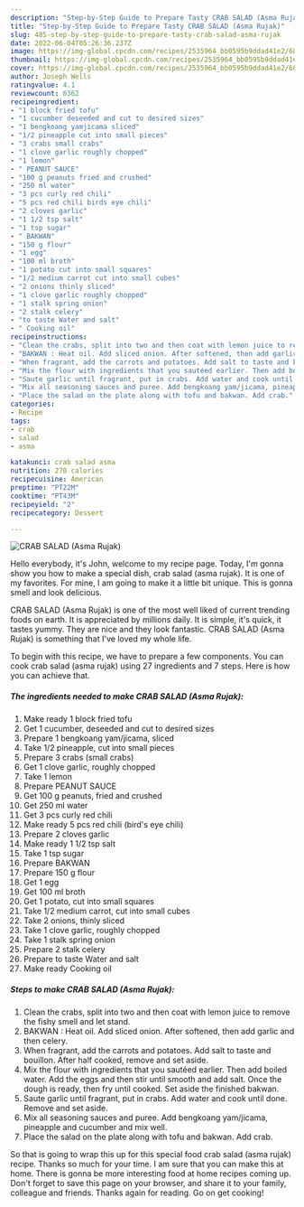 ```yaml
---
description: "Step-by-Step Guide to Prepare Tasty CRAB SALAD (Asma Rujak)"
title: "Step-by-Step Guide to Prepare Tasty CRAB SALAD (Asma Rujak)"
slug: 485-step-by-step-guide-to-prepare-tasty-crab-salad-asma-rujak
date: 2022-06-04T05:26:36.237Z
image: https://img-global.cpcdn.com/recipes/2535964_bb0595b9ddad41e2/680x482cq70/crab-salad-asma-rujak-recipe-main-photo.jpg
thumbnail: https://img-global.cpcdn.com/recipes/2535964_bb0595b9ddad41e2/680x482cq70/crab-salad-asma-rujak-recipe-main-photo.jpg
cover: https://img-global.cpcdn.com/recipes/2535964_bb0595b9ddad41e2/680x482cq70/crab-salad-asma-rujak-recipe-main-photo.jpg
author: Joseph Wells
ratingvalue: 4.1
reviewcount: 6362
recipeingredient:
- "1 block fried tofu"
- "1 cucumber deseeded and cut to desired sizes"
- "1 bengkoang yamjicama sliced"
- "1/2 pineapple cut into small pieces"
- "3 crabs small crabs"
- "1 clove garlic roughly chopped"
- "1 lemon"
- " PEANUT SAUCE"
- "100 g peanuts fried and crushed"
- "250 ml water"
- "3 pcs curly red chili"
- "5 pcs red chili birds eye chili"
- "2 cloves garlic"
- "1 1/2 tsp salt"
- "1 tsp sugar"
- " BAKWAN"
- "150 g flour"
- "1 egg"
- "100 ml broth"
- "1 potato cut into small squares"
- "1/2 medium carrot cut into small cubes"
- "2 onions thinly sliced"
- "1 clove garlic roughly chopped"
- "1 stalk spring onion"
- "2 stalk celery"
- "to taste Water and salt"
- " Cooking oil"
recipeinstructions:
- "Clean the crabs, split into two and then coat with lemon juice to remove the fishy smell and let stand."
- "BAKWAN : Heat oil. Add sliced onion. After softened, then add garlic and then celery."
- "When fragrant, add the carrots and potatoes. Add salt to taste and bouillon. After half cooked, remove and set aside."
- "Mix the flour with ingredients that you sautéed earlier. Then add boiled water. Add the eggs and then stir until smooth and add salt. Once the dough is ready, then fry until cooked. Set aside the finished bakwan."
- "Saute garlic until fragrant, put in crabs. Add water and cook until done. Remove and set aside."
- "Mix all seasoning sauces and puree. Add bengkoang yam/jicama, pineapple and cucumber and mix well."
- "Place the salad on the plate along with tofu and bakwan. Add crab."
categories:
- Recipe
tags:
- crab
- salad
- asma

katakunci: crab salad asma 
nutrition: 270 calories
recipecuisine: American
preptime: "PT22M"
cooktime: "PT43M"
recipeyield: "2"
recipecategory: Dessert

---
```



![CRAB SALAD (Asma Rujak)](https://img-global.cpcdn.com/recipes/2535964_bb0595b9ddad41e2/680x482cq70/crab-salad-asma-rujak-recipe-main-photo.jpg)

Hello everybody, it's John, welcome to my recipe page. Today, I'm gonna show you how to make a special dish, crab salad (asma rujak). It is one of my favorites. For mine, I am going to make it a little bit unique. This is gonna smell and look delicious.



CRAB SALAD (Asma Rujak) is one of the most well liked of current trending foods on earth. It is appreciated by millions daily. It is simple, it's quick, it tastes yummy. They are nice and they look fantastic. CRAB SALAD (Asma Rujak) is something that I've loved my whole life.


To begin with this recipe, we have to prepare a few components. You can cook crab salad (asma rujak) using 27 ingredients and 7 steps. Here is how you can achieve that.

<!--inarticleads1-->

##### The ingredients needed to make CRAB SALAD (Asma Rujak):

1. Make ready 1 block fried tofu
1. Get 1 cucumber, deseeded and cut to desired sizes
1. Prepare 1 bengkoang yam/jicama, sliced
1. Take 1/2 pineapple, cut into small pieces
1. Prepare 3 crabs (small crabs)
1. Get 1 clove garlic, roughly chopped
1. Take 1 lemon
1. Prepare  PEANUT SAUCE
1. Get 100 g peanuts, fried and crushed
1. Get 250 ml water
1. Get 3 pcs curly red chili
1. Make ready 5 pcs red chili (bird&#39;s eye chili)
1. Prepare 2 cloves garlic
1. Make ready 1 1/2 tsp salt
1. Take 1 tsp sugar
1. Prepare  BAKWAN
1. Prepare 150 g flour
1. Get 1 egg
1. Get 100 ml broth
1. Get 1 potato, cut into small squares
1. Take 1/2 medium carrot, cut into small cubes
1. Take 2 onions, thinly sliced
1. Take 1 clove garlic, roughly chopped
1. Take 1 stalk spring onion
1. Prepare 2 stalk celery
1. Prepare to taste Water and salt
1. Make ready  Cooking oil




<!--inarticleads2-->

##### Steps to make CRAB SALAD (Asma Rujak):

1. Clean the crabs, split into two and then coat with lemon juice to remove the fishy smell and let stand.
1. BAKWAN : Heat oil. Add sliced onion. After softened, then add garlic and then celery.
1. When fragrant, add the carrots and potatoes. Add salt to taste and bouillon. After half cooked, remove and set aside.
1. Mix the flour with ingredients that you sautéed earlier. Then add boiled water. Add the eggs and then stir until smooth and add salt. Once the dough is ready, then fry until cooked. Set aside the finished bakwan.
1. Saute garlic until fragrant, put in crabs. Add water and cook until done. Remove and set aside.
1. Mix all seasoning sauces and puree. Add bengkoang yam/jicama, pineapple and cucumber and mix well.
1. Place the salad on the plate along with tofu and bakwan. Add crab.




So that is going to wrap this up for this special food crab salad (asma rujak) recipe. Thanks so much for your time. I am sure that you can make this at home. There is gonna be more interesting food at home recipes coming up. Don't forget to save this page on your browser, and share it to your family, colleague and friends. Thanks again for reading. Go on get cooking!
